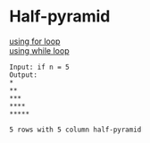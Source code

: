 # Half-pyramid
[using for loop](https://github.com/Endlessodds/LoopVerse/blob/main/Python/Patterns/HalfPyramid/looper0.py)  
[using while loop](https://github.com/Endlessodds/LoopVerse/blob/main/Python/Patterns/HalfPyramid/looper1.py)  


```
Input: if n = 5
Output:
*
**
***
****
*****

5 rows with 5 column half-pyramid


```
